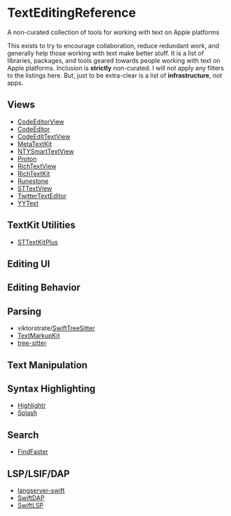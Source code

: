 # TextEditingReference
A non-curated collection of tools for working with text on Apple platforms

This exists to try to encourage collaboration, reduce redundant work, and generally help those working with text make better stuff. It is a list of libraries, packages, and tools geared towards people working with text on Apple platforms. Inclusion is **strictly** non-curated. I will not apply any filters to the listings here. But, just to be extra-clear is a list of **infrastructure**, not apps.

## Views

- [CodeEditorView](https://github.com/mchakravarty/CodeEditorView)
- [CodeEditor](https://github.com/ZeeZide/CodeEditor)
- [CodeEditTextView](https://github.com/CodeEditApp/CodeEditTextView)
- [MetaTextKit](https://github.com/TwidereProject/MetaTextKit)
- [NTYSmartTextView](https://github.com/naoty/NTYSmartTextView)
- [Proton](https://github.com/rajdeep/proton)
- [RichTextView](https://github.com/tophat/RichTextView)
- [RichTextKit](https://github.com/danielsaidi/RichTextKit)
- [Runestone](https://github.com/simonbs/Runestone)
- [STTextView](https://github.com/krzyzanowskim/STTextView)
- [TwitterTextEditor](https://github.com/twitter/TwitterTextEditor)
- [YYText](https://github.com/ibireme/YYText)

## TextKit Utilities

- [STTextKitPlus](https://github.com/krzyzanowskim/STTextKitPlus)

## Editing UI

## Editing Behavior

## Parsing

- viktorstrate/[SwiftTreeSitter](https://github.com/viktorstrate/swift-tree-sitter)
- [TextMarkupKit](https://github.com/bdewey/TextMarkupKit)
- [tree-sitter](https://swiftpackageindex.com/tree-sitter/tree-sitter)

## Text Manipulation

## Syntax Highlighting

- [Highlightr](https://github.com/raspu/Highlightr)
- [Splash](https://github.com/JohnSundell/Splash)

## Search

- [FindFaster](https://github.com/Finnvoor/FindFaster)

## LSP/LSIF/DAP

- [langserver-swift](https://github.com/RLovelett/langserver-swift)
- [SwiftDAP](https://github.com/noellee/SwiftDAP)
- [SwiftLSP](https://github.com/codeface-io/SwiftLSP)
